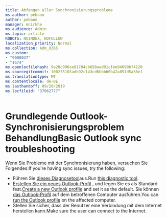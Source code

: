```yaml
---
title: Abfangen aller Synchronisierungsprobleme
ms.author: pebaum
author: pebaum
manager: mnirkhe
ms.audience: Admin
ms.topic: article
ROBOTS: NOINDEX, NOFOLLOW
localization_priority: Normal
ms.collection: Adm_O365
ms.custom:
- "9000037"
- "1674"
ms.openlocfilehash: 9a20c006ce81784cb658aad01cfee94690bf4120
ms.sourcegitcommit: 1002f510fadb92c143cd6bbb60b42a851d5a38e1
ms.translationtype: MT
ms.contentlocale: de-DE
ms.lasthandoff: 09/20/2019
ms.locfileid: "37062777"
---
```

# <a name="basic-outlook-sync-troubleshooting"></a><span data-ttu-id="a17b7-102">Grundlegende Outlook-Synchronisierungsproblem Behandlung</span><span class="sxs-lookup"><span data-stu-id="a17b7-102">Basic Outlook sync troubleshooting</span></span>

<span data-ttu-id="a17b7-103">Wenn Sie Probleme mit der Synchronisierung haben, versuchen Sie Folgendes:</span><span class="sxs-lookup"><span data-stu-id="a17b7-103">If you're having sync issues, try the following:</span></span>

- <span data-ttu-id="a17b7-104">Führen Sie [dieses Diagnosetool](https://aka.ms/sara-outlooksendreceive)aus.</span><span class="sxs-lookup"><span data-stu-id="a17b7-104">Run [this diagnostic tool](https://aka.ms/sara-outlooksendreceive).</span></span>
- <span data-ttu-id="a17b7-105">[Erstellen Sie ein neues Outlook-Profil](https://support.office.com/article/f544c1ba-3352-4b3b-be0b-8d42a540459d) , und legen Sie es als Standard fest.</span><span class="sxs-lookup"><span data-stu-id="a17b7-105">[Create a new Outlook profile](https://support.office.com/article/f544c1ba-3352-4b3b-be0b-8d42a540459d) and set it as the default.</span></span> <span data-ttu-id="a17b7-106">Sie können [das Outlook-Profil](https://aka.ms/SaRA-OutlookSetupProfile) auf dem betroffenen Computer ausführen.</span><span class="sxs-lookup"><span data-stu-id="a17b7-106">You can [run the Outlook profile](https://aka.ms/SaRA-OutlookSetupProfile) on the affected computer.</span></span>
- <span data-ttu-id="a17b7-107">Stellen Sie sicher, dass der Benutzer eine Verbindung mit dem Internet herstellen kann.</span><span class="sxs-lookup"><span data-stu-id="a17b7-107">Make sure the user can connect to the Internet.</span></span> 